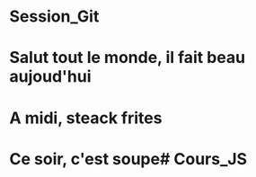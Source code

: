 # Session_Git
# Salut tout le monde, il fait beau aujoud'hui
# A midi, steack frites
# Ce soir, c'est soupe# Cours_JS
